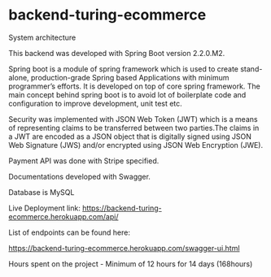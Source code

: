 # backend-turing-ecommerce

System architecture

This backend was developed with Spring Boot version 2.2.0.M2. 

Spring boot is a module of spring framework which is used to create stand-alone, production-grade Spring based Applications with minimum programmer’s efforts. It is developed on top of core spring framework. The main concept behind spring boot is to avoid lot of boilerplate code and configuration to improve development, unit test etc. 

Security was implemented with JSON Web Token (JWT) which is a means of representing claims to be transferred between two parties.The claims in a JWT are encoded as a JSON object that is digitally signed using JSON Web Signature (JWS) and/or encrypted using JSON Web Encryption (JWE).

Payment API was done with Stripe specified.

Documentations developed with Swagger.

Database is MySQL

Live Deployment link: https://backend-turing-ecommerce.herokuapp.com/api/


List of endpoints can be found here:

https://backend-turing-ecommerce.herokuapp.com/swagger-ui.html


Hours spent on the project - Minimum of 12 hours for 14 days (168hours)


